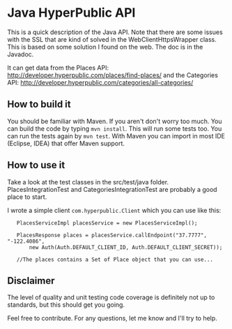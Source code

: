 Java HyperPublic API
=============

This is a quick description of the Java API. Note that there are some issues with the SSL that are kind of solved in the
WebClientHttpsWrapper class. This is based on some solution I found on the web. The doc is in the Javadoc.

It can get data from the Places API: http://developer.hyperpublic.com/places/find-places/
and the Categories API: http://developer.hyperpublic.com/categories/all-categories/

How to build it
-------------

You should be familiar with Maven. If you aren't don't worry too much. You can build the code by typing ```mvn install```. This will run some tests too. You can run the tests again by ```mvn test```. With Maven you can import in most IDE (Eclipse, IDEA) that offer Maven support.

How to use it
-------------
Take a look at the test classes in the src/test/java folder.
PlacesIntegrationTest and CategoriesIntegrationTest are probably a good place to start.

I wrote a simple client ```com.hyperpublic.Client``` which you can use like this:
```
   PlacesServiceImpl placesService = new PlacesServiceImpl();

   PlacesResponse places = placesService.callEndpoint("37.7777", "-122.4086",
       new Auth(Auth.DEFAULT_CLIENT_ID, Auth.DEFAULT_CLIENT_SECRET));

   //The places contains a Set of Place object that you can use...

```


Disclaimer
----------
The level of quality and unit testing code coverage is definitely not up to standards, but this should get you going.

Feel free to contribute. For any questions, let me know and I'll try to help.
